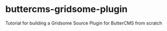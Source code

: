 # buttercms-gridsome-plugin
Tutorial for building a Gridsome Source Plugin for ButterCMS from scratch
